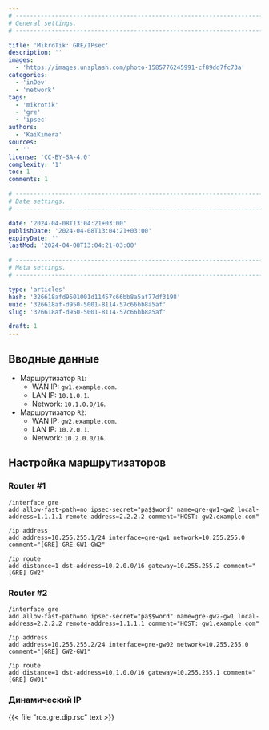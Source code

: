 ```yaml
---
# -------------------------------------------------------------------------------------------------------------------- #
# General settings.
# -------------------------------------------------------------------------------------------------------------------- #

title: 'MikroTik: GRE/IPsec'
description: ''
images:
  - 'https://images.unsplash.com/photo-1585776245991-cf89dd7fc73a'
categories:
  - 'inDev'
  - 'network'
tags:
  - 'mikrotik'
  - 'gre'
  - 'ipsec'
authors:
  - 'KaiKimera'
sources:
  - ''
license: 'CC-BY-SA-4.0'
complexity: '1'
toc: 1
comments: 1

# -------------------------------------------------------------------------------------------------------------------- #
# Date settings.
# -------------------------------------------------------------------------------------------------------------------- #

date: '2024-04-08T13:04:21+03:00'
publishDate: '2024-04-08T13:04:21+03:00'
expiryDate: ''
lastMod: '2024-04-08T13:04:21+03:00'

# -------------------------------------------------------------------------------------------------------------------- #
# Meta settings.
# -------------------------------------------------------------------------------------------------------------------- #

type: 'articles'
hash: '326618afd9501001d11457c66bb8a5af77df3198'
uuid: '326618af-d950-5001-8114-57c66bb8a5af'
slug: '326618af-d950-5001-8114-57c66bb8a5af'

draft: 1
---
```




<!--more-->

## Вводные данные

- Маршрутизатор `R1`:
  - WAN IP: `gw1.example.com`.
  - LAN IP: `10.1.0.1`.
  - Network: `10.1.0.0/16`.
- Маршрутизатор `R2`:
  - WAN IP: `gw2.example.com`.
  - LAN IP: `10.2.0.1`.
  - Network: `10.2.0.0/16`.

## Настройка маршрутизаторов

### Router #1

```
/interface gre
add allow-fast-path=no ipsec-secret="pa$$word" name=gre-gw1-gw2 local-address=1.1.1.1 remote-address=2.2.2.2 comment="HOST: gw2.example.com"
```

```
/ip address
add address=10.255.255.1/24 interface=gre-gw1 network=10.255.255.0 comment="[GRE] GRE-GW1-GW2"
```

```
/ip route
add distance=1 dst-address=10.2.0.0/16 gateway=10.255.255.2 comment="[GRE] GW2"
```

### Router #2

```
/interface gre
add allow-fast-path=no ipsec-secret="pa$$word" name=gre-gw2-gw1 local-address=2.2.2.2 remote-address=1.1.1.1 comment="HOST: gw1.example.com"
```

```
/ip address
add address=10.255.255.2/24 interface=gre-gw02 network=10.255.255.0 comment="[GRE] GW2-GW1"
```

```
/ip route
add distance=1 dst-address=10.1.0.0/16 gateway=10.255.255.1 comment="[GRE] GW01"
```

### Динамический IP

{{< file "ros.gre.dip.rsc" text >}}

